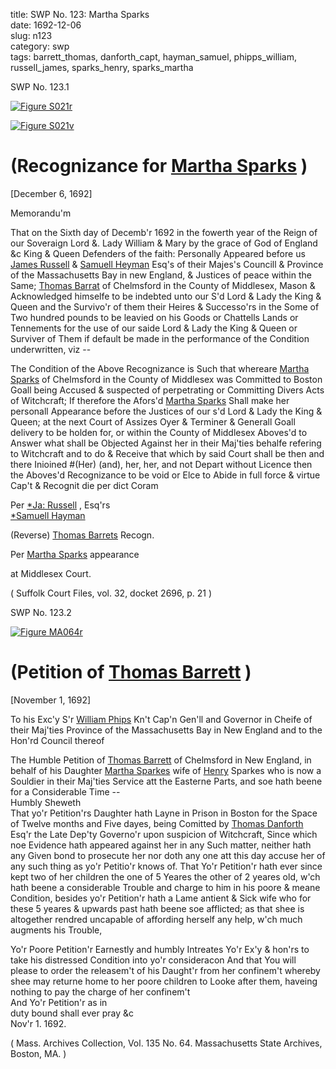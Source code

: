 title: SWP No. 123: Martha Sparks  
date: 1692-12-06  
slug: n123  
category: swp  
tags: barrett_thomas, danforth_capt, hayman_samuel, phipps_william, russell_james, sparks_henry, sparks_martha



<div markdown class="doc" id="n123.1">

<div class="doc_id">SWP No. 123.1</div>


<span markdown class="figure">[![Figure S021r](archives/Suffolk/small/S021A.jpg)](archives/Suffolk/large/S021A.jpg)</span>

<span markdown class="figure">[![Figure S021v](archives/Suffolk/small/S021B.jpg)](archives/Suffolk/large/S021B.jpg)</span>

# (Recognizance for [Martha Sparks](/tag/sparks_martha.html) )

[December 6, 1692]

Memorandu'm

That on the Sixth day of Decemb'r 1692 in the fowerth year of the Reign of our Soveraign Lord &. Lady William & Mary by the grace of God of England &c King & Queen Defenders of the faith: Personally Appeared before us [James Russell](/tag/russell_james.html) & [Samuell Heyman](/tag/hayman_samuel.html) Esq's of their Majes's Councill & Province of the Massachusetts Bay in new England, & Justices of peace within the Same; [Thomas Barrat](/tag/barrett_thomas.html) of Chelmsford in the County of Middlesex, Mason & Acknowledged himselfe to be indebted unto our S'd Lord & Lady the King & Queen and the Survivo'r of them their Heires & Successo'rs in the Some of Two hundred pounds to be leavied on his Goods or Chattells Lands or Tennements for the use of our saide Lord & Lady the King & Queen or Surviver of Them if default be made in the performance of the Condition underwritten, viz --

The Condition of the Above Recognizance is Such that whereare [Martha Sparks](/tag/sparks_martha.html) of Chelmsford in the County of Middlesex was Committed to Boston Goall being Accused & suspected of perpetrating or Committing Divers Acts of Witchcraft; If therefore the Afors'd [Martha Sparks](/tag/sparks_martha.html) Shall make her personall Appearance before the Justices of our s'd Lord & Lady the King & Queen; at the next Court of Assizes Oyer & Terminer & Generall Goall delivery to be holden for, or within the County of Middlesex Aboves'd to Answer what shall be Objected Against her in their Maj'ties behalfe refering to Witchcraft and to do & Receive that which by said Court shall be then and there Inioined #(Her) (and), her, her, and not Depart without Licence then the Aboves'd Recognizance to be void or Elce to Abide in full force & virtue  
Cap't & Recognit die per dict Coram 

Per [*Ja: Russell](/tag/russell_james.html) , Esq'rs  
[*Samuell Hayman](/tag/hayman_samuel.html)

(Reverse) [Thomas Barrets](/tag/barrett_thomas.html) Recogn.

Per [Martha Sparks](/tag/sparks_martha.html) appearance

at Middlesex Court. 

( Suffolk Court Files, vol. 32, docket 2696, p. 21 )


</div>

<div markdown class="doc" id="n123.2">

<div class="doc_id">SWP No. 123.2</div>

<span markdown class="figure">[![Figure MA064r](archives/MA135/small/MA064r.jpg)](archives/MA135/large/MA064r.jpg)</span>



# (Petition of [Thomas Barrett](/tag/barrett_thomas.html) )

[November 1, 1692]

To his Exc'y S'r [William Phips](/tag/phipps_william.html) Kn't Cap'n Gen'll and Governor in Cheife of their Maj'ties Province of the Massachusetts Bay in New England and to the Hon'rd Council thereof

The Humble Petition of [Thomas Barrett](/tag/barrett_thomas.html) of Chelmsford in New England, in behalf of his Daughter [Martha Sparkes](/tag/sparks_martha.html) wife of [Henry](/tag/sparks_henry.html) Sparkes who is now a Souldier in their Maj'ties Service att the Easterne Parts, and soe hath beene for a Considerable Time --  
Humbly Sheweth  
That yo'r Petition'rs Daughter hath Layne in Prison in Boston for the Space of Twelve months and Five dayes, being Comitted by [Thomas Danforth](/tag/danforth_capt.html) Esq'r the Late Dep'ty Governo'r upon suspicion of Witchcraft, Since which noe Evidence hath appeared against her in any Such matter, neither hath any Given bond to prosecute her nor doth any one att this day accuse her of any such thing as yo'r Petitio'r knows of. That Yo'r Petition'r hath ever since kept two of her children the one of 5 Yeares the other of 2 yeares old, w'ch hath beene a considerable Trouble and charge to him in his poore & meane Condition, besides yo'r Petition'r hath a Lame antient & Sick wife who for these 5 yeares & upwards past hath beene soe afflicted; as that shee is altogether rendred uncapable of affording herself any help, w'ch much augments his Trouble,  
   
   Yo'r Poore Petition'r Earnestly and humbly Intreates Yo'r Ex'y & hon'rs to take his distressed Condition into         yo'r consideracon And that You will please to order the releasem't of his Daught'r from her confinem't whereby shee may returne home to her poore children to Looke after them, haveing nothing to pay the charge of her confinem't  
                                        And Yo'r Petition'r as in  
                                        duty bound shall ever pray &c  
Nov'r 1. 1692. 

( Mass. Archives Collection, Vol. 135 No. 64. Massachusetts State Archives, Boston, MA. )


</div>
